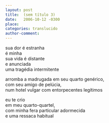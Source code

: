 ```yaml
---
layout: post
title:  (sem título 3)
date:   2006-10-12 -0300
place:
categories: translucido
author-comment:
---
```


sua dor é estranha<!--more-->  
é minha  
sua vida é distante  
e anunciada  
uma tragédia intermitente  

arromba a madrugada
em seu quarto genérico,  
com seu amigo de pelúcia,  
num hotel vulgar com entorpecentes legítimos  

eu te crio  
em meu quarto-quartel,  
com minha fera particular adormecida  
e uma ressaca habitual  
